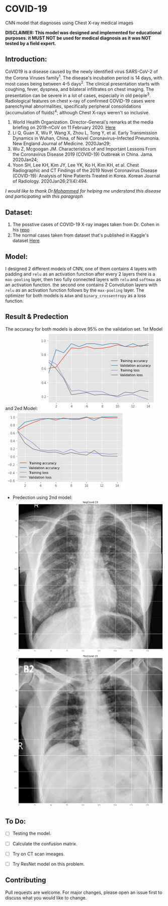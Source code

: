 # COVID-19
CNN model that diagnoses using Chest X-ray medical images

**DISCLAIMER: This model was designed and implemented for educational purposes. it MUST NOT be used for medical diagnosis as it was NOT tested by a field expert.**

## Introduction:
CoVID19 is a disease caused by the newly identified virus SARS-CoV-2 of the Corona Viruses family<sup>1</sup>. The disease's incubation period is 14 days, with most cases being between 4-5 days<sup>2</sup>. The clinical presentation starts with coughing, fever, dyspnea, and bilateral infiltrates on chest imaging. The presentation can be severe in a lot of cases, especially in old people<sup>3</sup>. 
Radiological features on chest x-ray of confirmed COVID-19 cases were parenchymal abnormalities, specifically peripheral consolidations (accumulation of fluids)<sup>4</sup>; although Chest X-rays weren't so inclusive.


1.  World Health Organization. Director-General's remarks at the media briefing on 2019-nCoV on 11 February 2020. [Here](https://www.who.int/dg/speeches/detail/who-director-general-s-remarks-at-the-media-briefing-on-2019-ncov-on-11-february-2020)
2.  Li Q, Guan X, Wu P, Wang X, Zhou L, Tong Y, et al. Early Transmission Dynamics in Wuhan, China, of Novel Coronavirus–Infected Pneumonia. New England Journal of Medicine. 2020Jan29;
3.  Wu Z, Mcgoogan JM. Characteristics of and Important Lessons From the Coronavirus Disease 2019 (COVID-19) Outbreak in China. Jama. 2020Jan24;
4.  Yoon SH, Lee KH, Kim JY, Lee YK, Ko H, Kim KH, et al. Chest Radiographic and CT Findings of the 2019 Novel Coronavirus Disease (COVID-19): Analysis of Nine Patients Treated in Korea. Korean Journal of Radiology. 2020Jan26;21(4):494.

*I would like to thank Dr.[Mohammed](https://github.com/mrg0lden) for helping me understand this disease and participating with this paragraph*

## Dataset:

1. The posstive cases of COVID-19 X-ray images taken from Dr. Cohen in his 
[repo](https://github.com/ieee8023/covid-chestxray-dataset)
2. The normal cases taken from dataset that's published in Kaggle's dataset 
[Here](https://www.kaggle.com/paultimothymooney/chest-xray-pneumonia/data#).


## Model:

I designed 2 different models of CNN, one of them contains 4 layers with padding and `relu` as an activation function after every 2 layers there is a `max-pooling` layer, then two fully connected layers with `relu` and `softmax` as an activation function. the second one contains 2 Convolution layers with `relu` as an activation function follows by the `max-pooling` layer. The optimizer for both models is `Adam` and `binary_crossentropy` as a loss function. 

## Result & Predection 
The accuracy for both models is above 95% on the validation set.
1st Model and 2ed Model: 
![](https://github.com/HebahAlshamlan/Covid-19/blob/master/img/Model2.png)
![](https://github.com/HebahAlshamlan/Covid-19/blob/master/img/Model1.png)

* Predection using 2nd model:
![](https://github.com/HebahAlshamlan/Covid-19/blob/master/img/Covid-19%2B.png)
![](https://github.com/HebahAlshamlan/Covid-19/blob/master/img/Covid-19-.png)
## To Do:
- [ ] Testing the model.
- [ ] Calculate the confusion matrix.
- [ ] Try on CT scan imeages.
- [ ] Try ResNet model on this problem.


## Contributing
Pull requests are welcome. For major changes, please open an issue first to discuss what you would like to change.
